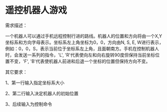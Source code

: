 

遥控机器人游戏
=================

需求描述：


一个机器人可以通过手机远程控制行进的路线。机器人的位置和方向将由一个X,Y坐标系和方向字母表示。坐标系左上角坐标为0，0，方向由N, S, E, W进行表示，例如：0，0，S，表示当前位于坐标系左上角，且面朝南方。手机在控制机器人时，会发送一系列的指令，'L', 'R'代表使向左和向右旋转90度但保持当前坐标位置不变，'F', 'B'代表使机器人前进和后退一个坐标的位置但保持方向不变。



其它要求：

1、第一行输入指定坐标系大小

2、第二行输入决定机器人的初始位置

3、后续输入为控制命令

